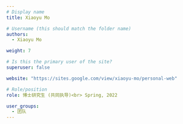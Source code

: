 ```yaml
---
# Display name
title: Xiaoyu Mo

# Username (this should match the folder name)
authors:
  - Xiaoyu Mo

weight: 7

# Is this the primary user of the site?
superuser: false

website: "https://sites.google.com/view/xiaoyu-mo/personal-web"

# Role/position
role: 博士研究生 (共同执导)<br> Spring, 2022

user_groups:
  - 团队
---
```

